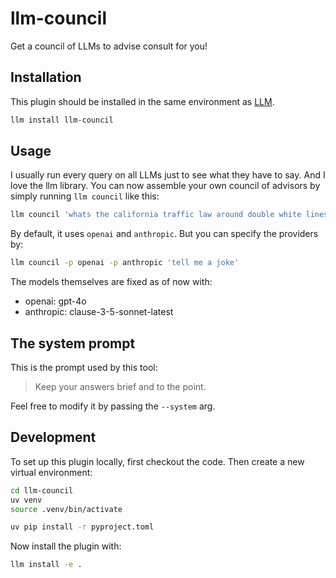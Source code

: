 # llm-council

Get a council of LLMs to advise consult for you!

## Installation

This plugin should be installed in the same environment as [LLM](https://llm.datasette.io/).
```bash
llm install llm-council
```
## Usage

I usually run every query on all LLMs just to see what they have to say. And I love the llm library. You can now assemble your own council of advisors by simply running `llm council` like this:

```bash
llm council 'whats the california traffic law around double white lines?'
```

By default, it uses `openai` and `anthropic`. But you can specify the providers by:

```bash
llm council -p openai -p anthropic 'tell me a joke'
```
The models themselves are fixed as of now with:
- openai: gpt-4o
- anthropic: clause-3-5-sonnet-latest

## The system prompt

This is the prompt used by this tool:

> Keep your answers brief and to the point.

Feel free to modify it by passing the `--system` arg.

## Development

To set up this plugin locally, first checkout the code. Then create a new virtual environment:
```bash
cd llm-council
uv venv
source .venv/bin/activate

uv pip install -r pyproject.toml
```
Now install the plugin with:
```bash
llm install -e .
```
